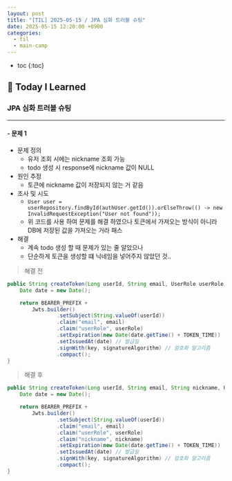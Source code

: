 ```yaml
---
layout: post
title: "[TIL] 2025-05-15 / JPA 심화 트러블 슈팅"
date: 2025-05-15 12:20:00 +0900
categories: 
  - til
  - main-camp
---
```


* toc
{:toc}

## 📖 Today I Learned
### JPA 심화 트러블 슈팅

<!-- <h4> 📃 </h4> -->

---

#### - 문제 1
- 문제 정의
  - 유저 조회 시에는 nickname 조회 가능
  - todo 생성 시 response에 nickname 값이 NULL
- 원인 추정
  - 토큰에 nickname 값이 저장되지 않는 거 같음
- 조사 및 시도
  - `User user = userRepository.findById(authUser.getId()).orElseThrow(() -> new InvalidRequestException("User not found"));`
  - 위 코드를 사용 하여 문제를 해결 하였으나 토큰에서 가져오는 방식이 아니라 DB에 저장된 값을 가져오는 거라 패스
- 해결
  - 계속 todo 생성 할 때 문제가 있는 줄 알았으나
  - 단순하게 토큰을 생성할 떄 닉네임을 넣어주지 않았던 것..

> 해결 전

```java
public String createToken(Long userId, String email, UserRole userRole) {
    Date date = new Date();

    return BEARER_PREFIX +
        Jwts.builder()
                .setSubject(String.valueOf(userId))
                .claim("email", email)
                .claim("userRole", userRole)
                .setExpiration(new Date(date.getTime() + TOKEN_TIME))
                .setIssuedAt(date) // 발급일
                .signWith(key, signatureAlgorithm) // 암호화 알고리즘
                .compact();
}
```

> 해결 후

```java
public String createToken(Long userId, String email, String nickname, UserRole userRole) {
    Date date = new Date();

    return BEARER_PREFIX +
        Jwts.builder()
                .setSubject(String.valueOf(userId))
                .claim("email", email)
                .claim("userRole", userRole)
                .claim("nickname", nickname)
                .setExpiration(new Date(date.getTime() + TOKEN_TIME))
                .setIssuedAt(date) // 발급일
                .signWith(key, signatureAlgorithm) // 암호화 알고리즘
                .compact();
}
```

<!-- --- -->

<!-- <h2> 💬 </h2> -->

<!-- <h4>  </h4> -->
